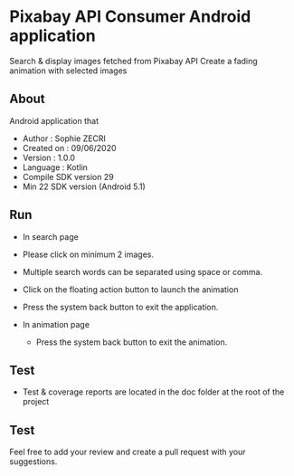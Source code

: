 # Pixabay API Consumer Android application
Search & display images fetched from Pixabay API
Create a fading animation with selected images

## About
Android application that

- Author : Sophie ZECRI
- Created on : 09/06/2020
- Version : 1.0.0
- Language : Kotlin
- Compile SDK version 29 
- Min 22 SDK version (Android 5.1)

## Run

- In search page
 - Please click on minimum 2 images.
 - Multiple search words can be separated using space or comma.
 - Click on the floating action button to launch the animation
 - Press the system back button to exit the application.

- In animation page
  - Press the system back button to exit the animation.


## Test

- Test & coverage reports are located in the doc folder at the root of the project

## Test

Feel free to add your review and create a pull request with your suggestions.
